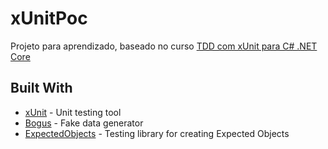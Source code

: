 # xUnitPoc
Projeto para aprendizado, baseado no curso [TDD com xUnit para C# .NET Core](https://www.udemy.com/automatizando-testes-para-sua-aplicacao)

## Built With

* [xUnit](https://xunit.github.io/) - Unit testing tool
* [Bogus](https://github.com/bchavez/Bogus) - Fake data generator
* [ExpectedObjects](https://github.com/derekgreer/expectedObjects) - Testing library for creating Expected Objects
